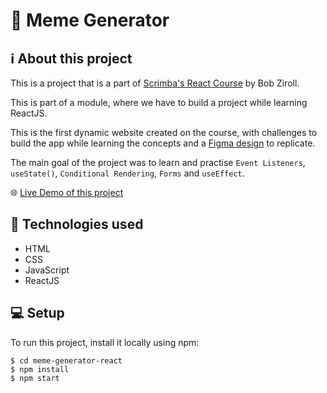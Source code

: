 # 🚀 Meme Generator

## ℹ️ About this project

This is a project that is a part of [Scrimba's React Course](https://scrimba.com/learn/learnreact) by Bob Ziroll.

This is part of a module, where we have to build a project while learning ReactJS.

This is the first dynamic website created on the course, with challenges to build the app while learning the concepts and a [Figma design](https://www.figma.com/file/MoLwFPHNHJVrzdFurxHzNV/Meme-Generator) to replicate.

The main goal of the project was to learn and practise `Event Listeners`, `useState()`, `Conditional Rendering`, `Forms` and `useEffect`.

🌐 [Live Demo of this project](https://heartfelt-biscotti-9295f9.netlify.app/)

## 🧰 Technologies used

- HTML
- CSS
- JavaScript
- ReactJS

## 💻 Setup
To run this project, install it locally using npm:

```
$ cd meme-generator-react
$ npm install
$ npm start
```
